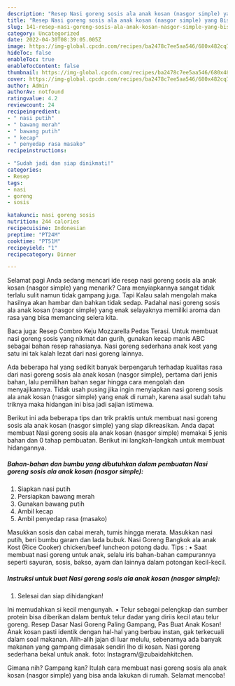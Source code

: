 ```yaml
---
description: "Resep Nasi goreng sosis ala anak kosan (nasgor simple) yang Bisa Manjain Lidah , Enak Banget"
title: "Resep Nasi goreng sosis ala anak kosan (nasgor simple) yang Bisa Manjain Lidah , Enak Banget"
slug: 141-resep-nasi-goreng-sosis-ala-anak-kosan-nasgor-simple-yang-bisa-manjain-lidah-enak-banget
category: Uncategorized
date: 2022-04-30T08:39:05.005Z
image: https://img-global.cpcdn.com/recipes/ba2478c7ee5aa546/680x482cq70/nasi-goreng-sosis-ala-anak-kosan-nasgor-simple-foto-resep-utama.jpg
hideToc: false
enableToc: true
enableTocContent: false
thumbnail: https://img-global.cpcdn.com/recipes/ba2478c7ee5aa546/680x482cq70/nasi-goreng-sosis-ala-anak-kosan-nasgor-simple-foto-resep-utama.jpg
cover: https://img-global.cpcdn.com/recipes/ba2478c7ee5aa546/680x482cq70/nasi-goreng-sosis-ala-anak-kosan-nasgor-simple-foto-resep-utama.jpg
author: Admin
authorAv: notfound
ratingvalue: 4.2
reviewcount: 24
recipeingredient:
- " nasi putih"
- " bawang merah"
- " bawang putih"
- " kecap"
- " penyedap rasa masako"
recipeinstructions:

- "Sudah jadi dan siap dinikmati!"
categories:
- Resep
tags:
- nasi
- goreng
- sosis

katakunci: nasi goreng sosis 
nutrition: 244 calories
recipecuisine: Indonesian
preptime: "PT24M"
cooktime: "PT51M"
recipeyield: "1"
recipecategory: Dinner

---
```



Selamat pagi Anda sedang mencari ide resep nasi goreng sosis ala anak kosan (nasgor simple) yang menarik? Cara menyiapkannya sangat tidak terlalu sulit namun tidak gampang juga. Tapi Kalau salah mengolah maka hasilnya akan hambar dan bahkan tidak sedap. Padahal nasi goreng sosis ala anak kosan (nasgor simple) yang enak selayaknya memiliki aroma dan rasa yang bisa memancing selera kita.


Baca juga: Resep Combro Keju Mozzarella Pedas Terasi. Untuk membuat nasi goreng sosis yang nikmat dan gurih, gunakan kecap manis ABC sebagai bahan resep rahasianya. Nasi goreng sederhana anak kost yang satu ini tak kalah lezat dari nasi goreng lainnya.

Ada beberapa hal yang sedikit banyak berpengaruh terhadap kualitas rasa dari nasi goreng sosis ala anak kosan (nasgor simple), pertama dari jenis bahan, lalu pemilihan bahan segar hingga cara mengolah dan menyajikannya. Tidak usah pusing jika ingin menyiapkan nasi goreng sosis ala anak kosan (nasgor simple) yang enak di rumah, karena asal sudah tahu triknya maka hidangan ini bisa jadi sajian istimewa.


Berikut ini ada beberapa tips dan trik praktis untuk membuat nasi goreng sosis ala anak kosan (nasgor simple) yang siap dikreasikan. Anda dapat membuat Nasi goreng sosis ala anak kosan (nasgor simple) memakai 5 jenis bahan dan 0 tahap pembuatan. Berikut ini langkah-langkah untuk membuat hidangannya.

<!--inarticleads1-->

##### Bahan-bahan dan bumbu yang dibutuhkan dalam pembuatan Nasi goreng sosis ala anak kosan (nasgor simple):

1. Siapkan  nasi putih
1. Persiapkan  bawang merah
1. Gunakan  bawang putih
1. Ambil  kecap
1. Ambil  penyedap rasa (masako)


Masukkan sosis dan cabai merah, tumis hingga merata. Masukkan nasi putih, beri bumbu garam dan lada bubuk. Nasi Goreng Bangkok ala anak Kost (Rice Cooker) chicken/beef luncheon potong dadu. Tips : • Saat membuat nasi goreng untuk anak, selalu iris bahan-bahan campurannya seperti sayuran, sosis, bakso, ayam dan lainnya dalam potongan kecil-kecil. 

<!--inarticleads2-->

##### Instruksi untuk buat Nasi goreng sosis ala anak kosan (nasgor simple):


1. Selesai dan siap dihidangkan!

Ini memudahkan si kecil mengunyah. • Telur sebagai pelengkap dan sumber protein bisa diberikan dalam bentuk telur dadar yang diriis kecil atau telur goreng. Resep Dasar Nasi Goreng Paling Gampang, Pas Buat Anak Kosan! Anak kosan pasti identik dengan hal-hal yang berbau instan, gak terkecuali dalam soal makanan. Alih-alih jajan di luar melulu, sebenarnya ada banyak makanan yang gampang dimasak sendiri lho di kosan. Nasi goreng sederhana bekal untuk anak. foto: Instagram/@zubaidahkitchen. 

Gimana nih? Gampang kan? Itulah cara membuat nasi goreng sosis ala anak kosan (nasgor simple) yang bisa anda lakukan di rumah. Selamat mencoba!

